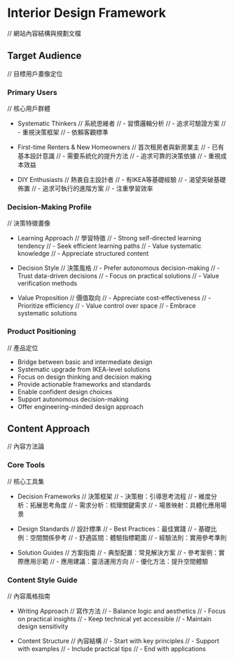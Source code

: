 # Interior Design Framework
// 網站內容結構與規劃文檔

## Target Audience
// 目標用戶畫像定位

### Primary Users
// 核心用戶群體
- Systematic Thinkers
  // 系統思維者
  // - 習慣邏輯分析
  // - 追求可驗證方案
  // - 重視決策框架
  // - 依賴客觀標準

- First-time Renters & New Homeowners
  // 首次租房者與新房業主
  // - 已有基本設計意識
  // - 需要系統化的提升方法
  // - 追求可靠的決策依據
  // - 重視成本效益

- DIY Enthusiasts
  // 熱衷自主設計者
  // - 有IKEA等基礎經驗
  // - 渴望突破基礎佈置
  // - 追求可執行的進階方案
  // - 注重學習效率


### Decision-Making Profile
// 決策特徵畫像
- Learning Approach
  // 學習特徵
  // - Strong self-directed learning tendency
  // - Seek efficient learning paths
  // - Value systematic knowledge
  // - Appreciate structured content

- Decision Style
  // 決策風格
  // - Prefer autonomous decision-making
  // - Trust data-driven decisions
  // - Focus on practical solutions
  // - Value verification methods

- Value Proposition
  // 價值取向
  // - Appreciate cost-effectiveness
  // - Prioritize efficiency
  // - Value control over space
  // - Embrace systematic solutions

### Product Positioning
// 產品定位
- Bridge between basic and intermediate design
- Systematic upgrade from IKEA-level solutions
- Focus on design thinking and decision making
- Provide actionable frameworks and standards
- Enable confident design choices
- Support autonomous decision-making
- Offer engineering-minded design approach

## Content Approach
// 內容方法論

### Core Tools
// 核心工具集
- Decision Frameworks
  // 決策框架
  // - 決策樹：引導思考流程
  // - 維度分析：拓展思考角度
  // - 需求分析：梳理關鍵需求
  // - 場景映射：具體化應用場景

- Design Standards
  // 設計標準
  // - Best Practices：最佳實踐
  // - 基礎比例：空間關係參考
  // - 舒適區間：體驗指標範圍
  // - 經驗法則：實用參考準則

- Solution Guides
  // 方案指南
  // - 典型配置：常見解決方案
  // - 參考案例：實際應用示範
  // - 應用建議：靈活運用方向
  // - 優化方法：提升空間體驗

### Content Style Guide
// 內容風格指南
- Writing Approach
  // 寫作方法
  // - Balance logic and aesthetics
  // - Focus on practical insights
  // - Keep technical yet accessible
  // - Maintain design sensitivity

- Content Structure
  // 內容結構
  // - Start with key principles
  // - Support with examples
  // - Include practical tips
  // - End with applications